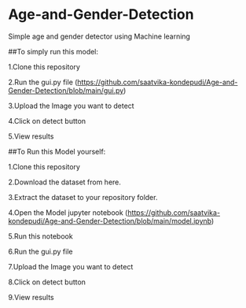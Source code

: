 # Age-and-Gender-Detection
Simple age and gender detector using Machine learning

##To simply run this model:

1.Clone this repository

2.Run the gui.py file (https://github.com/saatvika-kondepudi/Age-and-Gender-Detection/blob/main/gui.py) 

3.Upload the Image you want to detect

4.Click on detect button

5.View results

##To Run this Model yourself:

1.Clone this repository

2.Download the dataset from here.

3.Extract the dataset to your repository folder.

4.Open the Model jupyter notebook (https://github.com/saatvika-kondepudi/Age-and-Gender-Detection/blob/main/model.ipynb)

5.Run this notebook

6.Run the gui.py file

7.Upload the Image you want to detect

8.Click on detect button

9.View results
